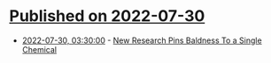 # [Published on 2022-07-30](index.md)

* [2022-07-30, 03:30:00](https://science.slashdot.org/story/22/07/29/204253/new-research-pins-baldness-to-a-single-chemical?utm_source=rss1.0mainlinkanon&utm_medium=feed) - [New Research Pins Baldness To a Single Chemical](https://science.slashdot.org/story/22/07/29/204253/new-research-pins-baldness-to-a-single-chemical?utm_source=rss1.0mainlinkanon&utm_medium=feed)
